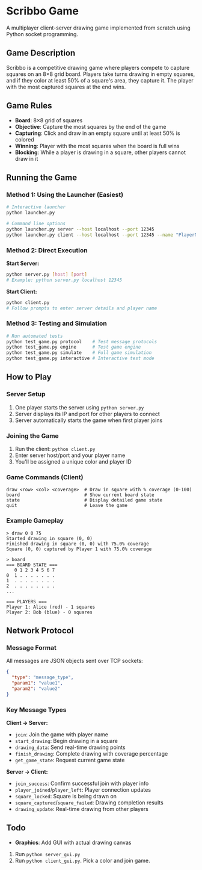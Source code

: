 # Scribbo Game

A multiplayer client-server drawing game implemented from scratch using Python socket programming.

## Game Description

Scribbo is a competitive drawing game where players compete to capture squares on an 8×8 grid board. Players take turns drawing in empty squares, and if they color at least 50% of a square's area, they capture it. The player with the most captured squares at the end wins.

## Game Rules

- **Board**: 8×8 grid of squares
- **Objective**: Capture the most squares by the end of the game
- **Capturing**: Click and draw in an empty square until at least 50% is colored
- **Winning**: Player with the most squares when the board is full wins
- **Blocking**: While a player is drawing in a square, other players cannot draw in it

## Running the Game

### Method 1: Using the Launcher (Easiest)

```bash
# Interactive launcher
python launcher.py

# Command line options
python launcher.py server --host localhost --port 12345
python launcher.py client --host localhost --port 12345 --name "PlayerName"
```

### Method 2: Direct Execution

**Start Server:**
```bash
python server.py [host] [port]
# Example: python server.py localhost 12345
```

**Start Client:**
```bash
python client.py
# Follow prompts to enter server details and player name
```

### Method 3: Testing and Simulation

```bash
# Run automated tests
python test_game.py protocol    # Test message protocols
python test_game.py engine      # Test game engine
python test_game.py simulate    # Full game simulation
python test_game.py interactive # Interactive test mode
```

## How to Play

### Server Setup
1. One player starts the server using `python server.py`
2. Server displays its IP and port for other players to connect
3. Server automatically starts the game when first player joins

### Joining the Game
1. Run the client: `python client.py`
2. Enter server host/port and your player name
3. You'll be assigned a unique color and player ID

### Game Commands (Client)
```
draw <row> <col> <coverage>  # Draw in square with % coverage (0-100)
board                        # Show current board state
state                        # Display detailed game state
quit                         # Leave the game
```

### Example Gameplay
```
> draw 0 0 75
Started drawing in square (0, 0)
Finished drawing in square (0, 0) with 75.0% coverage
Square (0, 0) captured by Player 1 with 75.0% coverage

> board
=== BOARD STATE ===
   0 1 2 3 4 5 6 7
0  1 . . . . . . .
1  . . . . . . . .
2  . . . . . . . .
...

=== PLAYERS ===
Player 1: Alice (red) - 1 squares
Player 2: Bob (blue) - 0 squares
```

## Network Protocol

### Message Format
All messages are JSON objects sent over TCP sockets:

```json
{
  "type": "message_type",
  "param1": "value1",
  "param2": "value2"
}
```

### Key Message Types

**Client → Server:**
- `join`: Join the game with player name
- `start_drawing`: Begin drawing in a square
- `drawing_data`: Send real-time drawing points
- `finish_drawing`: Complete drawing with coverage percentage
- `get_game_state`: Request current game state

**Server → Client:**
- `join_success`: Confirm successful join with player info
- `player_joined`/`player_left`: Player connection updates
- `square_locked`: Square is being drawn on
- `square_captured`/`square_failed`: Drawing completion results
- `drawing_update`: Real-time drawing from other players


## Todo
- **Graphics**: Add GUI with actual drawing canvas
1. Run `python server_gui.py` 
2. Run `python client_gui.py`. Pick a color and join game.




